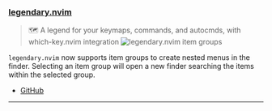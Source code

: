 <h3 id="update-legendary.nvim">
  <a href="#update-legendary.nvim">
    <span class="icon-text">
      <span class="icon">
        <i class="fa-solid fa-book"></i>
      </span>
    </span>
    <span>legendary.nvim</span>
  </a>
</h3>

> 🗺️ A legend for your keymaps, commands, and autocmds, with which-key.nvim integration 
![legendary.nvim item groups](https://user-images.githubusercontent.com/8648891/205471034-7b8cd04d-64e5-4de3-b913-c16209d9a984.gif)

`legendary.nvim` now supports item groups to create nested menus in the finder. Selecting an item group will open a new finder searching the items within the selected group.

- [GitHub](https://github.com/mrjones2014/legendary.nvim)

---
